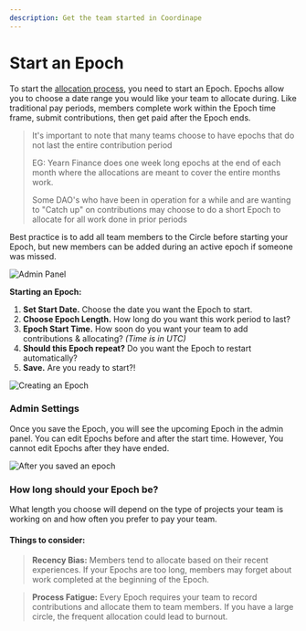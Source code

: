 ```yaml
---
description: Get the team started in Coordinape
---
```


# Start an Epoch

To start the [allocation process](../new-coordinape-members/allocate-give.md), you need to start an Epoch. Epochs allow you to choose a date range you would like your team to allocate during. Like traditional pay periods, members complete work within the Epoch time frame, submit contributions, then get paid after the Epoch ends.

> It's important to note that many teams choose to have epochs that do not last the entire contribution period
>
> EG: Yearn Finance does one week long epochs at the end of each month where the allocations are meant to cover the entire months work.
>
> Some DAO's who have been in operation for a while and are wanting to "Catch up" on contributions may choose to do a short Epoch to allocate for all work done in prior periods

Best practice is to add all team members to the Circle before starting your Epoch, but new members can be added during an active epoch if someone was missed.

![Admin Panel](<../../../.gitbook/assets/Screen Shot 2022-05-16 at 6.14.14 PM.png>)

**Starting an Epoch:**

1. **Set Start Date.** Choose the date you want the Epoch to start.
2. **Choose Epoch Length.** How long do you want this work period to last?
3. **Epoch Start Time.** How soon do you want your team to add contributions & allocating? _(Time is in UTC)_
4. **Should this Epoch repeat?** Do you want the Epoch to restart automatically?
5. **Save.** Are you ready to start?!

![Creating an Epoch](<../../../.gitbook/assets/Screen Shot 2022-05-16 at 6.14.26 PM.png>)

### Admin Settings

Once you save the Epoch, you will see the upcoming Epoch in the admin panel. You can edit Epochs before and after the start time. However, You cannot edit Epochs after they have ended.

![After you saved an epoch](<../../../.gitbook/assets/Screen Shot 2022-05-16 at 6.25.20 PM.png>)

### **How long should your Epoch be?**

What length you choose will depend on the type of projects your team is working on and how often you prefer to pay your team.

#### Things to consider:

> **Recency Bias:** Members tend to allocate based on their recent experiences. If your Epochs are too long, members may forget about work completed at the beginning of the Epoch.

> **Process Fatigue:** Every Epoch requires your team to record contributions and allocate them to team members. If you have a large circle, the frequent allocation could lead to burnout.
